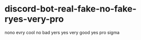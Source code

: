 # discord-bot-real-fake-no-fake-ryes-very-pro
nono evry cool no bad yers yes very good yes pro sigma 
